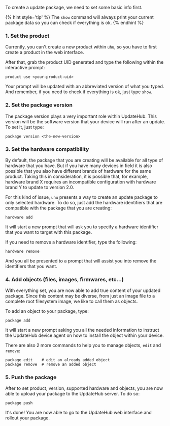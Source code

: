 To create a update package, we need to set some basic info first.

{% hint style='tip' %}
The `show` command will always print your current package data so
you can check if everything is ok.
{% endhint %}

### 1. Set the product

Currently, you can't create a new product within `uhu`, so you have to
first create a product in the web interface.

After that, grab the product UID generated and type the following
within the interactive prompt:

    product use <your-product-uid>

Your prompt will be updated with an abbreviated version of what you
typed. And remember, if you need to check if everything is ok, just
type `show`.

### 2. Set the package version

The package version plays a very important role within UpdateHub. This
version will be the software version that your device will run after
an update. To set it, just type:

    package version <the-new-version>

### 3. Set the hardware compatibility

By default, the package that you are creating will be available for
all type of hardware that you have. But if you have many devices in
field it is also possible that you also have different brands of
hardware for the same product. Taking this in consideration, it is
possible that, for example, hardware brand X requires an incompatible
configuration with hardware brand Y to update to version 2.0.

For this kind of issue, `uhu` presents a way to create an update
package to only selected hardware. To do so, just add the hardware
identifiers that are compatible with the package that you are
creating:

    hardware add

It will start a new prompt that will ask you to specify a hardware
identifier that you want to target with this package.

If you need to remove a hardware identifier, type the following:

    hardware remove

And you all be presented to a prompt that will assist you into remove
the identifiers that you want.

### 4. Add objects (files, images, firmwares, etc...)

With everything set, you are now able to add true content of your
updated package. Since this content may be diverse, from just an image
file to a complete root filesystem image, we like to call them as
objects.

To add an object to your package, type:

    package add

It will start a new prompt asking you all the needed information to
instruct the UpdateHub device agent on how to install the object
within your device.

There are also 2 more commands to help you to manage objects, `edit` and `remove`:

    package edit    # edit an already added object
    package remove  # remove an added object

### 5. Push the package

After to set product, version, supported hardware and objects, you are now able
to upload your package to the UpdateHub server. To do so:

    package push

It's done! You are now able to go to the UpdateHub web interface and
rollout your package.

